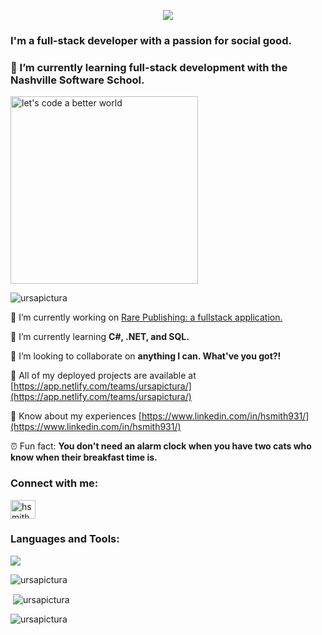 <p align="center">
  <img src="https://capsule-render.vercel.app/api?type=waving&height=300&color=gradient&text=Hi!%20I'm%20Haley%20Smith!"/>


<h3 align="left">I'm a full-stack developer with a passion for social good.</h3>

<h3 align="left">🌱 I’m currently learning full-stack development with the Nashville Software School.</h3>

<p align="left">
<img width="300" alt="let's code a better world" src="https://media.giphy.com/media/tJDz8mPYyUJZ1Pg9fA/giphy.gif" />
</p>

<p align="left"> <img src="https://komarev.com/ghpvc/?username=ursapictura&label=Profile%20views&color=0e75b6&style=flat" alt="ursapictura" /> </p>


 📌  I’m currently working on [Rare Publishing: a fullstack application.](https://github.com/ursapictura/Rare-BE)

 🌻  I’m currently learning **C#, .NET, and SQL.** 

 🔮  I’m looking to collaborate on **anything I can. What've you got?!** 

 🌟  All of my deployed projects are available at [https://app.netlify.com/teams/ursapictura/](https://app.netlify.com/teams/ursapictura/)

 📎  Know about my experiences [https://www.linkedin.com/in/hsmith931/](https://www.linkedin.com/in/hsmith931/) 

 ⏰  Fun fact: **You don't need an alarm clock when you have two cats who know when their breakfast time is.**
 

<h3 align="left">Connect with me:</h3>
<p align="left">
<a href="https://linkedin.com/in/hsmith931" target="blank"><img align="center" src="https://raw.githubusercontent.com/rahuldkjain/github-profile-readme-generator/master/src/images/icons/Social/linked-in-alt.svg" alt="hsmith931" height="30" width="40" /></a>
</p>


<h3 align="left">Languages and Tools:</h3>
<p align="left">
  <a href="https://skillicons.dev">
    <img src="https://skillicons.dev/icons?i=cs,dotnet,js,html,css,react,nodejs,npm,bootstrap,git,github,postman,postgres,visualstudio,vscode&perline=8" />
  </a>
</p>


<p><img align="center" src="https://github-readme-streak-stats.herokuapp.com/?user=ursapictura&theme=default" alt="ursapictura" /></p>


<p>&nbsp;<img align="center" src="https://github-readme-stats.vercel.app/api?username=ursapictura&show_icons=true&title_color=2baeb1&text_color=a55cc7&bg_color=ffffff&locale=en" alt="ursapictura" /></p>


<p><img align="left" src="https://github-readme-stats.vercel.app/api/top-langs?username=ursapictura&show_icons=true&title_color=2baeb1&text_color=a55cc7&hide_border=true&locale=en&layout=compact" alt="ursapictura" /></p>


